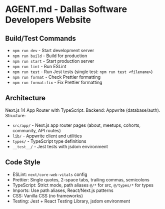 # AGENT.md - Dallas Software Developers Website

## Build/Test Commands

- `npm run dev` - Start development server
- `npm run build` - Build for production
- `npm run start` - Start production server
- `npm run lint` - Run ESLint
- `npm run test` - Run Jest tests (single test: `npm run test <filename>`)
- `npm run format` - Check Prettier formatting
- `npm run format:fix` - Fix Prettier formatting

## Architecture

Next.js 14 App Router with TypeScript. Backend: Appwrite (database/auth). Structure:

- `src/app/` - Next.js app router pages (about, meetups, cohorts, community, API routes)
- `lib/` - Appwrite client and utilities
- `types/` - TypeScript type definitions
- `__test__/` - Jest tests with jsdom environment

## Code Style

- ESLint: `next/core-web-vitals` config
- Prettier: Single quotes, 2-space tabs, trailing commas, semicolons
- TypeScript: Strict mode, path aliases `@/*` for src, `@/types/*` for types
- Imports: Use path aliases, React/Next.js patterns
- CSS: Vanilla CSS (no frameworks)
- Testing: Jest + React Testing Library, jsdom environment
